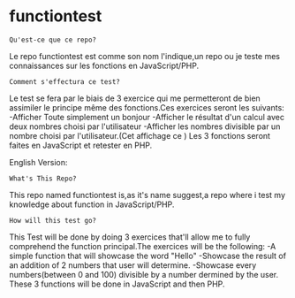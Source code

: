 # functiontest

    Qu'est-ce que ce repo?
Le repo functiontest est comme son nom l'indique,un repo ou je teste mes connaissances sur les fonctions en JavaScript/PHP.

    Comment s'effectura ce test?
Le test se fera par le biais de 3 exercice qui me permetteront de bien assimiler le principe même des fonctions.Ces exercices seront les suivants:
    -Afficher Toute simplement un bonjour
    -Afficher le résultat d'un calcul avec deux nombres choisi par l'utilisateur
    -Afficher les nombres divisible par un nombre choisi par l'utilisateur.(Cet affichage ce )
Les 3 fonctions seront faites en JavaScript et retester en PHP.

English Version:

    What's This Repo?
This repo named functiontest is,as it's name suggest,a repo where i test my knowledge about function in JavaScript/PHP.

    How will this test go?
This Test will be done by doing 3 exercices that'll allow me to fully comprehend the function principal.The exercices will be the following:
    -A simple function that will showcase the word "Hello"
    -Showcase the result of an addition of 2 numbers that user will determine.
    -Showcase every numbers(between 0 and 100) divisible by a number dermined by the user.
These 3 functions will be done in JavaScript and then PHP.